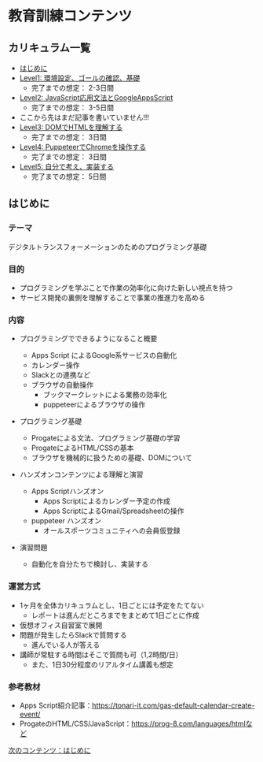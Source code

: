 # 教育訓練コンテンツ

## カリキュラム一覧

- [はじめに](./intro)
- [Level1: 環境設定、ゴールの確認、基礎](level1/intro) 
    - 完了までの想定： 2-3日間
- [Level2: JavaScript応用文法とGoogleAppsScript](level2/intro)
    - 完了までの想定： 3-5日間
- ここから先はまだ記事を書いていません!!!
- [Level3: DOMでHTMLを理解する](level3/intro)
    - 完了までの想定： 3日間
- [Level4: PuppeteerでChromeを操作する](level4/intro)
    - 完了までの想定： 3日間
- [Level5: 自分で考え、実装する](level5/intro)
    - 完了までの想定： 5日間

## はじめに

### テーマ

デジタルトランスフォーメーションのためのプログラミング基礎

### 目的

- プログラミングを学ぶことで作業の効率化に向けた新しい視点を持つ
- サービス開発の裏側を理解することで事業の推進力を高める

### 内容

- プログラミングでできるようになること概要
    - Apps Script によるGoogle系サービスの自動化
    - カレンダー操作
    - Slackとの連携など
    - ブラウザの自動操作
        - ブックマークレットによる業務の効率化
        - puppeteerによるブラウザの操作

- プログラミング基礎
    - Progateによる文法、プログラミング基礎の学習
    - ProgateによるHTML/CSSの基本
    - ブラウザを機械的に扱うための基礎、DOMについて

- ハンズオンコンテンツによる理解と演習
    - Apps Scriptハンズオン
        - Apps Scriptによるカレンダー予定の作成
        - Apps ScriptによるGmail/Spreadsheetの操作
    - puppeteer ハンズオン
        - オールスポーツコミュニティへの会員仮登録

- 演習問題
    - 自動化を自分たちで検討し、実装する

### 運営方式

- 1ヶ月を全体カリキュラムとし、1日ごとには予定をたてない
    - レポートは進んだところまでをまとめて1日ごとに作成
- 仮想オフィス自習室で展開
- 問題が発生したらSlackで質問する
    - 進んでいる人が答える
- 講師が常駐する時間はそこで質問も可（1,2時間/日）
    - また、1日30分程度のリアルタイム講義も想定

### 参考教材

- Apps Script紹介記事：https://tonari-it.com/gas-default-calendar-create-event/
- ProgateのHTML/CSS/JavaScript：https://prog-8.com/languages/htmlなど

[次のコンテンツ：はじめに](./intro)
